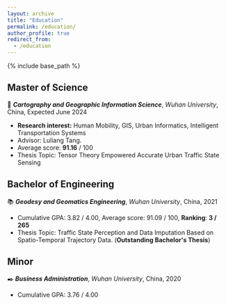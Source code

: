 ```yaml
---
layout: archive
title: "Education"
permalink: /education/
author_profile: true
redirect_from:
  - /education
---
```


{% include base_path %}

**Master of Science**
------
📝 ***Cartography and Geographic Information Science***, *Wuhan University*, China, Expected June 2024

  - **Research interest:** Human Mobility, GIS, Urban Informatics, Intelligent Transportation Systems
  - Advisor: Luliang Tang.
  - Average score: **91.16** / 100
  - Thesis Topic: Tensor Theory Empowered Accurate Urban Traffic State Sensing

**Bachelor of Engineering**
------
📚 ***Geodesy and Geomatics Engineering***, *Wuhan University*, China, 2021

  - Cumulative GPA: 3.82 / 4.00, Average score: 91.09 / 100, **Ranking**: **3 / 265**
  - Thesis Topic: Traffic State Perception and Data Imputation Based on Spatio-Temporal Trajectory Data. (**Outstanding Bachelor's Thesis**)

**Minor**
------
✒️ ***Business Administration***, *Wuhan University*, China, 2020

  - Cumulative GPA: 3.76 / 4.00
